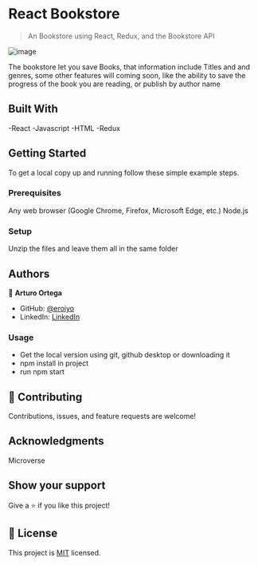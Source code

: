 # React Bookstore

> An Bookstore using React, Redux, and the Bookstore API

![image](https://user-images.githubusercontent.com/59938389/132069508-a04cc26d-06da-44f3-9fba-c450c373757a.png)

The bookstore let you save Books, that information include Titles and and genres, some other features will coming soon, like the ability to save the progress of the book you are reading, or publish by author name

## Built With

-React
-Javascript
-HTML
-Redux
## Getting Started


To get a local copy up and running follow these simple example steps.

### Prerequisites

Any web browser (Google Chrome, Firefox, Microsoft Edge, etc.)
Node.js

### Setup

Unzip the files and leave them all in the same folder

## Authors

👤 **Arturo Ortega**

- GitHub: [@eroiyo](https://github.com/eroiyo)
- LinkedIn: [LinkedIn](https://www.linkedin.com/in/carlos-arturo-ortega-guanipa)

### Usage

- Get the local version using git, github desktop or downloading it
- npm install in project
- run npm start


## 🤝 Contributing

Contributions, issues, and feature requests are welcome!

## Acknowledgments

Microverse

## Show your support

Give a ⭐️ if you like this project!

## 📝 License

This project is [MIT](./MIT.md) licensed.
